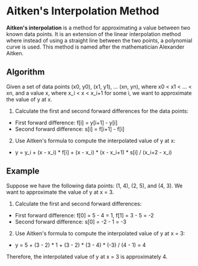 # Aitken's Interpolation Method

**Aitken's interpolation** is a method for approximating a value between two known data points. It is an extension of the linear interpolation method where instead of using a straight line between the two points, a polynomial curve is used. This method is named after the mathematician Alexander Aitken.

## Algorithm

Given a set of data points (x0, y0), (x1, y1), ... (xn, yn), where x0 < x1 < ... < xn, and a value x, where x_i < x < x_i+1 for some i, we want to approximate the value of y at x.

1. Calculate the first and second forward differences for the data points:
  * First forward difference: f[i] = y[i+1] - y[i]
  * Second forward difference: s[i] = f[i+1] - f[i]

2. Use Aitken's formula to compute the interpolated value of y at x:
  * y = y_i + (x - x_i) * f[i] + (x - x_i) * (x - x_i+1) * s[i] / (x_i+2 - x_i)

## Example

Suppose we have the following data points: (1, 4), (2, 5), and (4, 3). We want to approximate the value of y at x = 3.

1. Calculate the first and second forward differences:
  * First forward difference: f[0] = 5 - 4 = 1, f[1] = 3 - 5 = -2
  * Second forward difference: s[0] = -2 - 1 = -3

2. Use Aitken's formula to compute the interpolated value of y at x = 3:
  * y = 5 + (3 - 2) * 1 + (3 - 2) * (3 - 4) * (-3) / (4 - 1) = 4

Therefore, the interpolated value of y at x = 3 is approximately 4.
